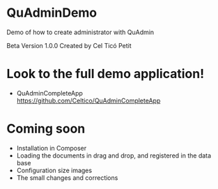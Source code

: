 QuAdminDemo
==================================

Demo of how to create administrator with QuAdmin

Beta Version 1.0.0 
Created by Cel Ticó Petit

Look to the full demo application!
==================================

- QuAdminCompleteApp https://github.com/Celtico/QuAdminCompleteApp

Coming soon
==================================
- Installation in Composer
- Loading the documents in drag and drop, and registered in the data base
- Configuration size images
- The small changes and corrections